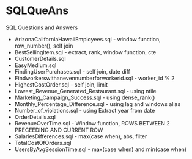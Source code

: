 # SQLQueAns
SQL Questions and Answers
* ArizonaCaliforniaHawaiiEmployees.sql - window function, row_number(), self join
* BestSellingItem.sql - extract, rank, window function, cte
* CustomerDetails.sql
* EasyMedium.sql
* FindingUserPurchases.sql - self join, date diff 
* Findworkerswithanevennumberforworkerid.sql - worker_id % 2
* HighestCostOrder.sql - self join, limit
* Lowest_Revenue_Generated_Restaurant.sql - using ntile
* Marketing_Campaign_Success.sql - using dense_rank()
* Monthly_Percentage_Difference.sql - using lag and windows alias
* Number_of_violations.sql - using Extract year from date
* OrderDetails.sql 
* RevenueOverTime.sql - Window function, ROWS BETWEEN 2 PRECEEDING AND CURRENT ROW
* SalariesDifferences.sql - max(case when), abs, filter
* TotalCostOfOrders.sql
* UsersByAvgSessionTime.sql - max(case when) and min(case when)
